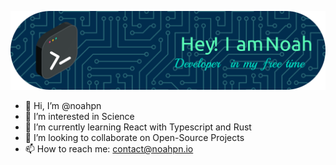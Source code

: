 ![Header](./github-header-image.png)
- 👋 Hi, I’m @noahpn
- 👀 I’m interested in Science
- 🌱 I’m currently learning React with Typescript and Rust
- 💞️ I’m looking to collaborate on Open-Source Projects
- 📫 How to reach me: contact@noahpn.io

<!---
noah-pn/noah-pn is a ✨ special ✨ repository because its `README.md` (this file) appears on your GitHub profile.
You can click the Preview link to take a look at your changes.
--->
